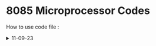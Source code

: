 # 8085 Microprocessor Codes 

How to use code file :

<details>
<summary>11-09-23</summary>

1. Add 2 numbers Stored in 2 Registers  
Code Exlplanation - [click here](https://github.com/kunalshah017/8085-Programming/blob/main/Practicals%20Code/11-09-23/Add_2_nos_stored_in_2_reg/Code%20Explanation.md)

2. Add 2 numbers one stored in register and another in memory location
Code Explanation - [click here](https://github.com/kunalshah017/8085-Programming/blob/main/Practicals%20Code/11-09-23/Add_2_nos_1_in_reg_1_in_memoryLoc/Code%20Explanation.md)

3. Add 2 numbers stored at 2 memory locations
Code Explanation - [click here]()

4. Swap 2 numbers stored at 2 memory locations
Code Explanation - [click here]()

</details>
